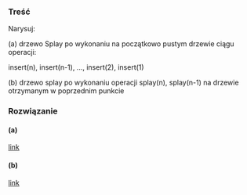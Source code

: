 ### Treść
Narysuj:

(a) drzewo Splay po wykonaniu na początkowo pustym drzewie ciągu operacji: 

insert(n), insert(n-1), ..., insert(2), insert(1)

(b) drzewo splay po wykonaniu operacji splay(n), splay(n-1) na drzewie otrzymanym w poprzednim punkcie

### Rozwiązanie

#### (a)
[link](https://hackmd.io/e3hdCEaNRaOFnb0HQcPrQQ)

#### (b)
[link](https://hackmd.io/Zq2levFcQnCJGgKz9-nYNg?view)
